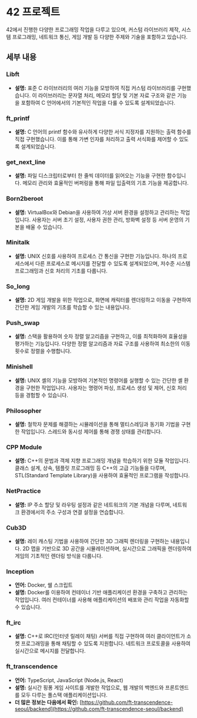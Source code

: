 # 42 프로젝트

42에서 진행한 다양한 프로그래밍 작업을 다루고 있으며, 커스텀 라이브러리 제작, 시스템 프로그래밍, 네트워크 통신, 게임 개발 등 다양한 주제와 기술을 포함하고 있습니다.

## 세부 내용

### Libft
- **설명:** 표준 C 라이브러리의 여러 기능을 모방하여 직접 커스텀 라이브러리를 구현했습니다. 이 라이브러리는 문자열 처리, 메모리 할당 및 기본 자료 구조와 같은 기능을 포함하여 C 언어에서의 기본적인 작업을 다룰 수 있도록 설계되었습니다.

### ft_printf
- **설명:** C 언어의 printf 함수와 유사하게 다양한 서식 지정자를 지원하는 출력 함수를 직접 구현했습니다. 이를 통해 가변 인자를 처리하고 출력 서식화를 제어할 수 있도록 설계되었습니다.

### get_next_line
- **설명:** 파일 디스크립터로부터 한 줄씩 데이터를 읽어오는 기능을 구현한 함수입니다. 메모리 관리와 효율적인 버퍼링을 통해 파일 입출력의 기초 기능을 제공합니다.

### Born2beroot
- **설명:** VirtualBox와 Debian을 사용하여 가상 서버 환경을 설정하고 관리하는 작업입니다. 사용자는 서버 초기 설정, 사용자 권한 관리, 방화벽 설정 등 서버 운영의 기본을 배울 수 있습니다.

### Minitalk
- **설명:** UNIX 신호를 사용하여 프로세스 간 통신을 구현한 기능입니다. 하나의 프로세스에서 다른 프로세스로 메시지를 전달할 수 있도록 설계되었으며, 저수준 시스템 프로그래밍과 신호 처리의 기초를 다룹니다.

### So_long
- **설명:** 2D 게임 개발을 위한 작업으로, 화면에 캐릭터를 렌더링하고 이동을 구현하여 간단한 게임 개발의 기초를 학습할 수 있는 내용입니다.

### Push_swap
- **설명:** 스택을 활용하여 숫자 정렬 알고리즘을 구현하고, 이를 최적화하여 효율성을 평가하는 기능입니다. 다양한 정렬 알고리즘과 자료 구조를 사용하여 최소한의 이동 횟수로 정렬을 수행합니다.

### Minishell
- **설명:** UNIX 셸의 기능을 모방하여 기본적인 명령어를 실행할 수 있는 간단한 셸 환경을 구현한 작업입니다. 사용자는 명령어 파싱, 프로세스 생성 및 제어, 신호 처리 등을 경험할 수 있습니다.

### Philosopher
- **설명:** 철학자 문제를 해결하는 시뮬레이션을 통해 멀티스레딩과 동기화 기법을 구현한 작업입니다. 스레드와 동시성 제어를 통해 경쟁 상태를 관리합니다.

### CPP Module
- **설명:** C++의 문법과 객체 지향 프로그래밍 개념을 학습하기 위한 모듈 작업입니다. 클래스 설계, 상속, 템플릿 프로그래밍 등 C++의 고급 기능들을 다루며, STL(Standard Template Library)을 사용하여 효율적인 프로그램을 작성합니다.

### NetPractice
- **설명:** IP 주소 할당 및 라우팅 설정과 같은 네트워크의 기본 개념을 다루며, 네트워크 환경에서의 주소 구성과 연결 설정을 연습합니다.

### Cub3D
- **설명:** 레이 캐스팅 기법을 사용하여 간단한 3D 그래픽 렌더링을 구현하는 내용입니다. 2D 맵을 기반으로 3D 공간을 시뮬레이션하며, 실시간으로 그래픽을 렌더링하여 게임의 기초적인 렌더링 방식을 다룹니다.

### Inception
- **언어:** Docker, 쉘 스크립트
- **설명:** Docker를 이용하여 컨테이너 기반 애플리케이션 환경을 구축하고 관리하는 작업입니다. 여러 컨테이너를 사용해 애플리케이션의 배포와 관리 작업을 자동화할 수 있습니다.

### ft_irc
- **설명:** C++로 IRC(인터넷 릴레이 채팅) 서버를 직접 구현하여 여러 클라이언트가 소켓 프로그래밍을 통해 채팅할 수 있도록 지원합니다. 네트워크 프로토콜을 사용하여 실시간으로 메시지를 전달합니다.

### ft_transcendence
- **언어:** TypeScript, JavaScript (Node.js, React)
- **설명:** 실시간 핑퐁 게임 사이트를 개발한 작업으로, 웹 개발의 백엔드와 프론트엔드를 모두 다루는 풀스택 애플리케이션입니다.
- **더 많은 정보는 다음에서 확인:**
  [https://github.com/ft-transcendence-seoul/backend](https://github.com/ft-transcendence-seoul/backend)
